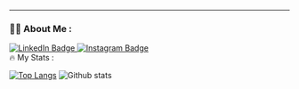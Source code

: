 ---

### :woman_technologist: About Me :

<div id="badges">
  <a href="www.linkedin.com/in/germainenyatsikor">
    <img src="https://img.shields.io/badge/LinkedIn-blue?style=for-the-badge&logo=linkedin&logoColor=white" alt="LinkedIn Badge"/>
  </a>
  <a href="https://www.instagram.com/fanny_codes/">
    <img src="https://img.shields.io/badge/instagram-red?style=for-the-badge&logo=instagram&logoColor=white" alt="Instagram Badge"/>
  </a>
</div
### :hammer_and_wrench: Languages and Tools :

### :fire: My Stats :

[![Top Langs](https://github-readme-stats.vercel.app/api/top-langs/?username=itsFanix)](https://github.com/anuraghazra/github-readme-stats)
![Github stats](https://github-readme-stats.vercel.app/api?username=renatenyatsikor)
